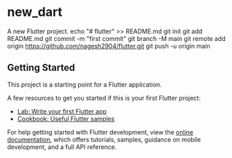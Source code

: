 # new_dart

A new Flutter project.
echo "# flutter" >> README.md
git init
git add README.md
git commit -m "first commit"
git branch -M main
git remote add origin https://github.com/nagesh2904/flutter.git
git push -u origin main
## Getting Started

This project is a starting point for a Flutter application.

A few resources to get you started if this is your first Flutter project:

- [Lab: Write your first Flutter app](https://docs.flutter.dev/get-started/codelab)
- [Cookbook: Useful Flutter samples](https://docs.flutter.dev/cookbook)

For help getting started with Flutter development, view the
[online documentation](https://docs.flutter.dev/), which offers tutorials,
samples, guidance on mobile development, and a full API reference.
